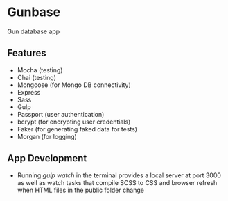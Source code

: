 # Gunbase

Gun database app

## Features

* Mocha (testing)
* Chai (testing)
* Mongoose (for Mongo DB connectivity)
* Express
* Sass
* Gulp
* Passport (user authentication)
* bcrypt (for encrypting user credentials)
* Faker (for generating faked data for tests)
* Morgan (for logging)

## App Development

* Running *gulp watch* in the terminal provides a local server at port 3000 as well as watch tasks that compile SCSS to CSS and browser refresh when HTML files in the public folder change
